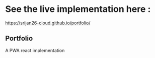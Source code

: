 # See the live implementation here :

https://srijan26-cloud.github.io/portfolio/

## Portfolio

A PWA react implementation 
